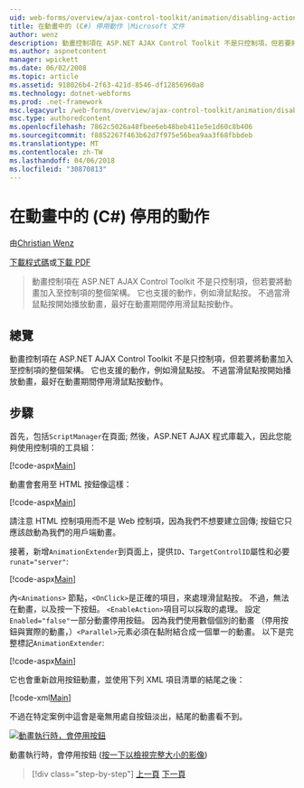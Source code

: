 ```yaml
---
uid: web-forms/overview/ajax-control-toolkit/animation/disabling-actions-during-animation-cs
title: 在動畫中的 (C#) 停用動作 |Microsoft 文件
author: wenz
description: 動畫控制項在 ASP.NET AJAX Control Toolkit 不是只控制項，但若要將動畫加入至控制項的整個架構。 它也支援動作...
ms.author: aspnetcontent
manager: wpickett
ms.date: 06/02/2008
ms.topic: article
ms.assetid: 918026b4-2f63-421d-8546-df12856960a8
ms.technology: dotnet-webforms
ms.prod: .net-framework
msc.legacyurl: /web-forms/overview/ajax-control-toolkit/animation/disabling-actions-during-animation-cs
msc.type: authoredcontent
ms.openlocfilehash: 7862c5026a48fbee6eb48beb411e5e1d60c8b406
ms.sourcegitcommit: f8852267f463b62d7f975e56bea9aa3f68fbbdeb
ms.translationtype: MT
ms.contentlocale: zh-TW
ms.lasthandoff: 04/06/2018
ms.locfileid: "30870813"
---
```

<a name="disabling-actions-during-animation-c"></a>在動畫中的 (C#) 停用的動作
====================
由[Christian Wenz](https://github.com/wenz)

[下載程式碼](http://download.microsoft.com/download/f/9/a/f9a26acd-8df4-4484-8a18-199e4598f411/Animation7.cs.zip)或[下載 PDF](http://download.microsoft.com/download/6/7/1/6718d452-ff89-4d3f-a90e-c74ec2d636a3/animation7CS.pdf)

> 動畫控制項在 ASP.NET AJAX Control Toolkit 不是只控制項，但若要將動畫加入至控制項的整個架構。 它也支援的動作，例如滑鼠點按。 不過當滑鼠點按開始播放動畫，最好在動畫期間停用滑鼠點按動作。


## <a name="overview"></a>總覽

動畫控制項在 ASP.NET AJAX Control Toolkit 不是只控制項，但若要將動畫加入至控制項的整個架構。 它也支援的動作，例如滑鼠點按。 不過當滑鼠點按開始播放動畫，最好在動畫期間停用滑鼠點按動作。

## <a name="steps"></a>步驟

首先，包括`ScriptManager`在頁面; 然後，ASP.NET AJAX 程式庫載入，因此您能夠使用控制項的工具組：

[!code-aspx[Main](disabling-actions-during-animation-cs/samples/sample1.aspx)]

動畫會套用至 HTML 按鈕像這樣：

[!code-aspx[Main](disabling-actions-during-animation-cs/samples/sample2.aspx)]

請注意 HTML 控制項用而不是 Web 控制項，因為我們不想要建立回傳; 按鈕它只應該啟動為我們的用戶端動畫。

接著，新增`AnimationExtender`到頁面上，提供`ID`、`TargetControlID`屬性和必要`runat="server"`:

[!code-aspx[Main](disabling-actions-during-animation-cs/samples/sample3.aspx)]

內`<Animations>` 節點，`<OnClick>`是正確的項目，來處理滑鼠點按。 不過，無法在動畫，以及按一下按鈕。 `<EnableAction>`項目可以採取的處理。 設定`Enabled="false"`一部分動畫停用按鈕。 因為我們使用數個個別的動畫 （停用按鈕與實際的動畫，）`<Parallel>`元素必須在黏附結合成一個單一的動畫。 以下是完整標記`AnimationExtender`:

[!code-aspx[Main](disabling-actions-during-animation-cs/samples/sample4.aspx)]

它也會重新啟用按鈕動畫，並使用下列 XML 項目清單的結尾之後：

[!code-xml[Main](disabling-actions-during-animation-cs/samples/sample5.xml)]

不過在特定案例中這會是毫無用處自按鈕淡出，結尾的動畫看不到。


[![動畫執行時，會停用按鈕](disabling-actions-during-animation-cs/_static/image2.png)](disabling-actions-during-animation-cs/_static/image1.png)

動畫執行時，會停用按鈕 ([按一下以檢視完整大小的影像](disabling-actions-during-animation-cs/_static/image3.png))

> [!div class="step-by-step"]
> [上一頁](animating-in-response-to-user-interaction-cs.md)
> [下一頁](triggering-an-animation-in-another-control-cs.md)
